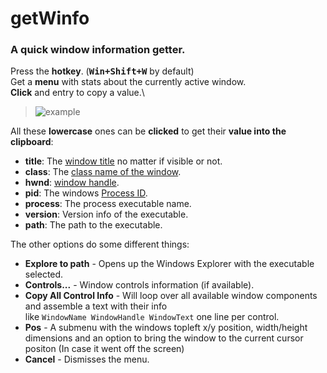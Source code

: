 # getWinfo

### A quick window information getter.

Press the **hotkey**. (<kbd>**Win+Shift+W**</kbd> by default)\
Get a **menu** with stats about the currently active window.\
**Click** and entry to copy a value.\

> ![example](https://i.imgur.com/pXwhkrp.png)

All these **lowercase** ones can be **clicked** to get their **value into the clipboard**:
- **title**: The [window title](https://www.autohotkey.com/docs/misc/WinTitle.htm) no matter if visible or not.
- **class**: The [class name of the window](https://www.autohotkey.com/docs/misc/WinTitle.htm#ahk_class).
- **hwnd**: [window handle](https://en.wikipedia.org/wiki/Handle_(computing)).
- **pid**: The windows [Process ID](https://www.autohotkey.com/docs/misc/WinTitle.htm#ahk_pid).
- **process**: The process executable name.
- **version**: Version info of the executable.
- **path**: The path to the executable.

The other options do some different things:
- **Explore to path** - Opens up the Windows Explorer with the executable selected.
- **Controls...** - Window controls information (if available).
- **Copy All Control Info** - Will loop over all available window components and assemble a text with their info<br>
like `WindowName WindowHandle WindowText` one line per control.
- **Pos** - A submenu with the windows topleft x/y position, width/height dimensions and an option to bring the window to the current cursor positon (In case it went off the screen)
- **Cancel** - Dismisses the menu.



